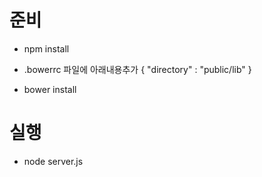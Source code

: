 # 준비
- npm install

- .bowerrc 파일에 아래내용추가
  {
    "directory" : "public/lib"
  }

- bower install

# 실행
- node server.js
